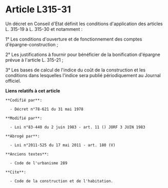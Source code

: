 # Article L315-31

Un décret en Conseil d'Etat définit les conditions d'application des articles L. 315-19 à L. 315-30 et notamment :

1° Les conditions d'ouverture et de fonctionnement des comptes d'épargne-construction ;

2° Les justifications à fournir pour bénéficier de la bonification d'épargne prévue à l'article L. 315-21 ;

3° Les bases de calcul de l'indice du coût de la construction et les conditions dans lesquelles l'indice sera publié
périodiquement au Journal officiel.

**Liens relatifs à cet article**

	**Codifié par**:

	  - Décret n°78-621 du 31 mai 1978

	**Modifié par**:

	  - Loi n°83-440 du 2 juin 1983 - art. 11 () JORF 3 JUIN 1983

	**Abrogé par**:

	  - Loi n°2011-525 du 17 mai 2011 - art. 180 (V)

	**Anciens textes**:

	  - Code de l'urbanisme 289

	**Cite**:

	  - Code de la construction et de l'habitation.
